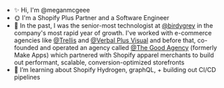 
- ✨ Hi, I'm @meganmcgeee
- 🌞 I'm a Shopify Plus Partner and a Software Engineer
- 📜 In the past, I was the senior-most technologist at [@birdygrey](https://birdygrey.com/) in the company's most rapid year of growth. I've worked with e-commerce agencies like [@Trellis](https://trellis.co/) and [@Verbal Plus Visual](https://www.vpv.co/) and before that, co-founded and operated an agency called [@The Good Agency](https://thegoodagency.co/) (formerly Make Apps) which partnered with Shopify apparel merchants to build out performant, scalable, conversion-optimized storefronts
- 🌱 I’m learning about Shopify Hydrogen, graphQL, + building out CI/CD pipelines

